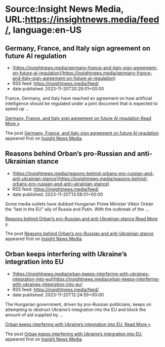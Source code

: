 # Source:Insight News Media, URL:https://insightnews.media/feed/, language:en-US

## Germany, France, and Italy sign agreement on future AI regulation
 - [https://insightnews.media/germany-france-and-italy-sign-agreement-on-future-ai-regulation](https://insightnews.media/germany-france-and-italy-sign-agreement-on-future-ai-regulation)
 - RSS feed: https://insightnews.media/feed/
 - date published: 2023-11-20T20:29:01+00:00

<p>France, Germany, and Italy have reached an agreement on how artificial intelligence should be regulated under a joint document that is expected to speed up &#8230;</p>
<p class="read-more"> <a class="ast-button" href="https://insightnews.media/germany-france-and-italy-sign-agreement-on-future-ai-regulation/"> <span class="screen-reader-text">Germany, France, and Italy sign agreement on future AI regulation</span> Read More »</a></p>
<p>The post <a href="https://insightnews.media/germany-france-and-italy-sign-agreement-on-future-ai-regulation/">Germany, France, and Italy sign agreement on future AI regulation</a> appeared first on <a href="https://insightnews.media">Insight News Media</a>.</p>

## Reasons behind Orban’s pro-Russian and anti-Ukrainian stance
 - [https://insightnews.media/reasons-behind-orbans-pro-russian-and-anti-ukrainian-stance](https://insightnews.media/reasons-behind-orbans-pro-russian-and-anti-ukrainian-stance)
 - RSS feed: https://insightnews.media/feed/
 - date published: 2023-11-20T13:58:01+00:00

<p>Some media outlets have dubbed Hungarian Prime Minister Viktor Orbán the &#8220;last in the EU&#8221; ally of Russia and Putin. With the outbreak of the &#8230;</p>
<p class="read-more"> <a class="ast-button" href="https://insightnews.media/reasons-behind-orbans-pro-russian-and-anti-ukrainian-stance/"> <span class="screen-reader-text">Reasons behind Orban&#8217;s pro-Russian and anti-Ukrainian stance</span> Read More »</a></p>
<p>The post <a href="https://insightnews.media/reasons-behind-orbans-pro-russian-and-anti-ukrainian-stance/">Reasons behind Orban&#8217;s pro-Russian and anti-Ukrainian stance</a> appeared first on <a href="https://insightnews.media">Insight News Media</a>.</p>

## Orban keeps interfering with Ukraine’s integration into EU
 - [https://insightnews.media/orban-keeps-interfering-with-ukraines-integration-into-eu](https://insightnews.media/orban-keeps-interfering-with-ukraines-integration-into-eu)
 - RSS feed: https://insightnews.media/feed/
 - date published: 2023-11-20T12:24:59+00:00

<p>The Hungarian government, driven by pro-Russian politicians, keeps on attempting to obstruct Ukraine&#8217;s integration into the EU and block the amount of aid supplied by &#8230;</p>
<p class="read-more"> <a class="ast-button" href="https://insightnews.media/orban-keeps-interfering-with-ukraines-integration-into-eu/"> <span class="screen-reader-text">Orban keeps interfering with Ukraine&#8217;s integration into EU </span> Read More »</a></p>
<p>The post <a href="https://insightnews.media/orban-keeps-interfering-with-ukraines-integration-into-eu/">Orban keeps interfering with Ukraine&#8217;s integration into EU </a> appeared first on <a href="https://insightnews.media">Insight News Media</a>.</p>


